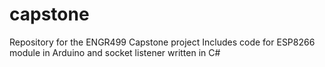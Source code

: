 # capstone
Repository for the ENGR499 Capstone project
Includes code for ESP8266 module in Arduino and socket listener written in C# 
